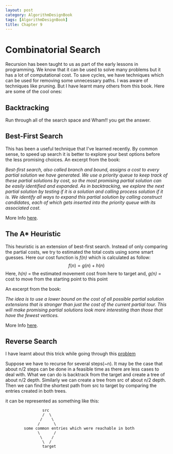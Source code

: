 ```yaml
---
layout: post
category: AlgorithmDesignBook
tags: [AlgorithmDesignBook]
title: Chapter 9
---
```


# Combinatorial Search

Recursion has been taught to us as part of the early lessons in programming. We know that it can be used to solve many problems but it has a lot of computational cost. To save cycles, we have techniques which can be used for removing some unnecessary paths. I was aware of techniques like pruning. But I have learnt many others from this book. Here are some of the cool ones:

## Backtracking
Run through all of the search space and Wham!! you get the answer.

## Best-First Search
This has been a useful technique that I've learned recently. By common sense, to speed up search it is better to explore your best options before the less promising choices. An excerpt from the book:

_Best-first search, also called branch and bound, assigns a cost to every partial solution we have generated. We use a priority queue to keep track of these partial solutions by cost, so the most promising partial solution can be easily identified and expanded. As in backtracking, we explore the next partial solution by testing if it is a solution and calling process solution if it is. We identify all ways to expand this partial solution by calling construct candidates, each of which gets inserted into the priority queue with its associated cost._

More Info [here](https://www.geeksforgeeks.org/best-first-search-informed-search/).

## The A* Heuristic
This heuristic is an extension of best-first search. Instead of only comparing the partial costs, we try to estimated the total costs using some smart guesses. Here our cost function is _f(n)_ which is calculated as follow:
$$
f(n) = g(n) + h(n)
$$
Here, _h(n)_  = the estimated movement cost from here to target and,
_g(n)_ = cost to move from the starting point to this point

An excerpt from the book:

_The idea is to use a lower bound on the cost of all possible partial solution extensions that is stronger than just the cost of the current partial tour. This will make promising partial solutions look more interesting than those that have the fewest vertices._

More Info [here](https://www.geeksforgeeks.org/a-search-algorithm/).

## Reverse Search
I have learnt about this trick while going through this [problem](https://onlinejudge.org/external/7/704.pdf)

Suppose we have to recurse for several steps(~n). It may be the case that about n/2 steps can be done in a feasible time as there are less cases to deal with. What we can do is backtrack from the target and create a tree of about n/2 depth. Similarly we can create a tree from src of about n/2 depth. Then we can find the shortest path from src to target by comparing the entries created in both trees.


it can be represented as something like this:


                    src
                    /  \
                   /    \
                  /      \
            some common entries which were reachable in both
                  \      /
                   \    /
                    \  /
                    target
